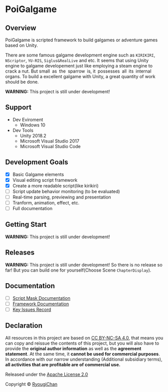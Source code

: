 # PoiGalgame

## Overview

PoiGalgame is scripted framework to build galgames or adventure games based on Unity.

There are some famous galgame development engine such as `KIRIKIRI`, `NScriptor`, `YU-RIS`, `Siglus&RealLive` and etc. It seems that using Unity engine to galgame developement just like employing a steam engine to crack a nut. But small as the sparrow is, it possesses all its internal organs. To build a excellent galgame with Unity, a great quantity of work should be done.

**WARNING:** This project is still under development!

## Support

- Dev Eviroment
  - Windows 10
- Dev Tools
  - Unity 2018.2
  - Microsoft Visual Studio 2017
  - Microsoft Visual Studio Code

## Development Goals

- [x] Basic Galgame elements
- [x] Visual editing script framework
- [x] Create a more readable script(like kirikiri)
- [ ] Script update behavior monitoring (to be evaluated)
- [ ] Real-time parsing, previewing and presentation
- [ ] Tranform, animation, effect, etc.
- [ ] Full documentation

## Getting Start

**WARNING:** This project is still under development!

## Releases

**WARNING:** This project is still under development! So there is no release so far! But you can build one for yourself(Choose Scene `ChapterDisplay`).

## Documentation

- [ ] [Script Mask Documentation](#)
- [ ] [Framework Documentation](#)
- [ ] [Key Issues Record](#)

## Declaration

All resources in this project are based on [CC BY-NC-SA 4.0](https://creativecommons.org/licenses/by-nc-sa/4.0/), that means you can copy and reissue the contents of this project, but you will also have to provide the **original author information** as well as the **agreement statement**. At the same time, it **cannot be used for commercial purposes**. In accordance with our narrow understanding (Additional subsidiary terms), **all activities that are profitable are of commercial use.**

Released under the [Apache License 2.0](LICENSE)

Copyright © [RyougiChan](https://github.com/RyougiChan)